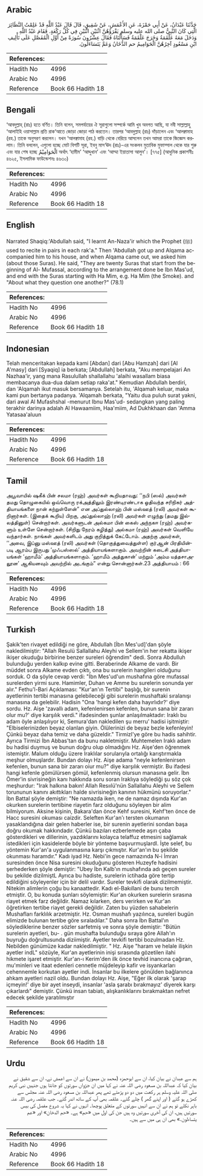 ## Arabic


<div dir="rtl" lang="ar" style={{fontSize:'larger',backgroundColor:'#f8f9fa',padding:20}}>
حَدَّثَنَا عَبْدَانُ، عَنْ أَبِي حَمْزَةَ، عَنِ الأَعْمَشِ، عَنْ شَقِيقٍ، قَالَ قَالَ عَبْدُ اللَّهِ قَدْ عَلِمْتُ النَّظَائِرَ الَّتِي كَانَ النَّبِيُّ صلى الله عليه وسلم يَقْرَؤُهُنَّ اثْنَيْنِ اثْنَيْنِ فِي كُلِّ رَكْعَةٍ‏.‏ فَقَامَ عَبْدُ اللَّهِ وَدَخَلَ مَعَهُ عَلْقَمَةُ وَخَرَجَ عَلْقَمَةُ فَسَأَلْنَاهُ فَقَالَ عِشْرُونَ سُورَةً مِنْ أَوَّلِ الْمُفَصَّلِ عَلَى تَأْلِيفِ ابْنِ مَسْعُودٍ آخِرُهُنَّ الْحَوَامِيمُ حم الدُّخَانُ وَعَمَّ يَتَسَاءَلُونَ‏.‏
</div>
<div style={{backgroundColor:'#f8f9fa',padding:20, marginBottom: 10}}><table> <thead> <tr> <th>References:</th> <th></th> </tr> </thead> <tbody><tr><td>Hadith No</td><td>4996</td></tr><tr><td>Arabic No</td><td>4996</td></tr><tr><td>Reference</td><td>Book 66 Hadith 18</td></tr></tbody></table></div>

## Bengali


<div dir="ltr" lang="bn" style={{fontSize:'larger',backgroundColor:'#f8f9fa',padding:20}}>
‘আবদুল্লাহ্ (রাঃ) হতে বর্ণিত। তিনি বলেন, সমপর্যায়ের ঐ সূরাগুলো সম্পর্কে আমি খুব অবগত আছি, যা নবী সাল্লাল্লাহু ‘আলাইহি ওয়াসাল্লাম প্রতি রাক‘আতে জোড়া জোড়া পাঠ করতেন। তারপর ‘আবদুল্লাহ (রাঃ) দাঁড়ালেন এবং ‘আলক্বামাহ (রহ.) তাকে অনুসরণ করলেন। যখন ‘আলক্বামাহ (রহ.) বাড়ি থেকে বেরিয়ে আসলেন তখন আমরা তাকে জিজ্ঞেস করলাম। তিনি বললেন, এগুলো হচ্ছে মোট বিশটি সূরা, ইবনু মাস‘ঊদ (রাঃ)-এর সংকলন মুতাবিক মুফাস্সাল থেকে যার শুরু এবং যার শেষ হচ্ছে الْحَوَامِيْمُ অর্থাৎ ‘হামীম’ ‘আদ্দুখান’ এবং ‘আম্মা ইয়াতাসা আলুন’। [৭৭৫] (আধুনিক প্রকাশনীঃ ৪৬২৫, ইসলামিক ফাউন্ডেশনঃ ৪৬৩০)
</div>
<div style={{backgroundColor:'#f8f9fa',padding:20, marginBottom: 10}}><table> <thead> <tr> <th>References:</th> <th></th> </tr> </thead> <tbody><tr><td>Hadith No</td><td>4996</td></tr><tr><td>Arabic No</td><td>4996</td></tr><tr><td>Reference</td><td>Book 66 Hadith 18</td></tr></tbody></table></div>

## English


<div dir="ltr" lang="en" style={{fontSize:'larger',backgroundColor:'#f8f9fa',padding:20}}>
Narrated Shaqiq:'Abdullah said, "I learnt An-Naza'ir which the Prophet (ﷺ) used to recite in pairs in each rak'a." Then 'Abdullah got up and Alqama accompanied him to his house, and when Alqama came out, we asked him (about those Suras). He said, "They are twenty Suras that start from the beginning of Al- Mufassal, according to the arrangement done be Ibn Mas'ud, and end with the Suras starting with Ha Mim, e.g. Ha Mim (the Smoke). and "About what they question one another?" (78.1)
</div>
<div style={{backgroundColor:'#f8f9fa',padding:20, marginBottom: 10}}><table> <thead> <tr> <th>References:</th> <th></th> </tr> </thead> <tbody><tr><td>Hadith No</td><td>4996</td></tr><tr><td>Arabic No</td><td>4996</td></tr><tr><td>Reference</td><td>Book 66 Hadith 18</td></tr></tbody></table></div>

## Indonesian


<div dir="ltr" lang="id" style={{fontSize:'larger',backgroundColor:'#f8f9fa',padding:20}}>
Telah menceritakan kepada kami [Abdan] dari [Abu Hamzah] dari [Al A'masy] dari [Syaqiq] ia berkata; [Abdullah] berkata, "Aku mempelajari An Nazhaa'ir, yang mana Rasulullah shallallahu 'alaihi wasallam biasa membacanya dua-dua dalam setiap raka'at." Kemudian Abdullah berdiri, dan 'Alqamah ikut masuk bersamanya. Setelah itu, 'Alqamah keluar, maka kami pun bertanya padanya. 'Alqamah berkata, "Yaitu dua puluh surat yakni, dari awal Al Mufashshal -menurut Ibnu Mas'ud- sedangkan yang paling terakhir darinya adalah Al Hawaamiim, Haa'miim, Ad Dukhkhaan dan 'Amma Yatasaa'aluun
</div>
<div style={{backgroundColor:'#f8f9fa',padding:20, marginBottom: 10}}><table> <thead> <tr> <th>References:</th> <th></th> </tr> </thead> <tbody><tr><td>Hadith No</td><td>4996</td></tr><tr><td>Arabic No</td><td>4996</td></tr><tr><td>Reference</td><td>Book 66 Hadith 18</td></tr></tbody></table></div>

## Tamil


<div dir="ltr" lang="ta" style={{fontSize:'larger',backgroundColor:'#f8f9fa',padding:20}}>
அபூவாயில் ஷகீக் பின் சலமா (ரஹ்) அவர்கள் கூறியதாவது: ‘‘நபி (ஸல்) அவர்கள் தமது தொழுகையில் ஒவ்வொரு ரக்அத்திலும் இரண்டிரண்டாக ஓதிவந்த சரிநிகர் அத்தியாயங்களை நான் கற்றுள்ளேன்” என அப்துல்லாஹ் பின் மஸ்ஊத் (ரலி) அவர்கள் கூறினார்கள். (இதைக் கூறிய) பிறகு, அப்துல்லாஹ் (ரலி) அவர்கள் எழுந்து (தமது இல்லத்தினுள்) சென்றார்கள். அவர்களுடன் அல்கமா பின் கைஸ் அந்நகஈ (ரஹ்) அவர்களும் உள்ளே சென்றார்கள். (சிறிது நேரம் கழித்து) அல்கமா (ரஹ்) அவர்கள் வெளியே வந்தார்கள். நாங்கள் அவர்களிடம் அது குறித்துக் கேட்டோம். அதற்கு அவர்கள், ‘‘அவை, இப்னு மஸ்ஊத் (ரலி) அவர்கள் (தொகுத்துவைத்துள்ள) குர்ஆன் பிரதியின்படி ஆரம்ப இருபது ‘முஃபஸ்ஸல்’ அத்தியாயங்களாகும். அவற்றின் கடைசி அத்தியாயங்கள் ‘ஹாமீம்’ அத்தியாயங்களாகும். ‘ஹாமீம் அத்துகான்’ மற்றும் ‘அம்ம யத்தசாஅலூன’ ஆகியனவும் அவற்றில் அடங்கும்” என்று சொன்னார்கள்.23 அத்தியாயம் : 66
</div>
<div style={{backgroundColor:'#f8f9fa',padding:20, marginBottom: 10}}><table> <thead> <tr> <th>References:</th> <th></th> </tr> </thead> <tbody><tr><td>Hadith No</td><td>4996</td></tr><tr><td>Arabic No</td><td>4996</td></tr><tr><td>Reference</td><td>Book 66 Hadith 18</td></tr></tbody></table></div>

## Turkish


<div dir="ltr" lang="tr" style={{fontSize:'larger',backgroundColor:'#f8f9fa',padding:20}}>
Şakik'ten rivayet edildiği ne göre, Abdullah [İbn Mes'ud]'dan şöyle nakledilmiştir: "Allah Resulü Sallallahu Aleyhi ve Sellem'in her rekatta ikişer ikişer okuduğu birbirine benzer sureleri öğrendim" dedi. Sonra Abdulluh bulunduğu yerden kalkıp evine gitti. Beraberinde Alkame de vardı. Bir müddet sonra Alkame evden çıktı, ona bu surelerin hangileri olduğunu sorduk. O da şöyle cevap verdi: "İbn Mes'ud'un mushafına göre mufassal surelerden yirmi sure. Hamimler, Duhan ve Amme bu surelerin sonunda yer alır." Fethu'l-Bari Açıklaması: "Kur'an'ın Tertibi" başlığı, bir surenin ayetlerinin tertibi manasına gelebileceği gibi surelerin mushaftaki sıralanışı manasına da gelebilir. Hadisin "Ona 'hangi kefen daha hayırlıdır?' diye sordu. Hz. Aişe 'zavallı adam, kefenlenirsen kefenlen, bunun sana bir zararı olur mu?' diye karşılık verdi." ifadesinden şunlar anlaşılmaktadır: Iraklı bu adam öyle anlaşılıyor ki, Semura'dan nakledilen şu merru' hadisi işitmiştir: "Elbiselerinizden beyaz olanlan giyin. Ölülerinizi de beyaz bezle kefenleyin! Çünkü beyaz daha temiz ve daha güzeldir." Tirmizl'ye göre bu hadis sahihtir. Ayrıca Tirmizi İbn Abbas'tan da bunu nakletmiştir. Muhtemelen Iraklı adam bu hadisi duymuş ve bunun doğru olup olmadığını Hz. Aişe'den öğrenmek istemiştir. Malum olduğu üzere Iraklılar sorularıyla ortalığı karıştırmakla meşhur olmuşlardır. Bundan dolayı Hz. Aişe adama "neyle kefenlenirsen kefenlen, bunun sana bir zararı oiur mu?" diye karşılık vermiştir. Bu ifadesi hangi kefenle gömülürsen gömül, kefenlenmiş olursun manasına gelir. İbn Ömer'in sivrisineğin kanı hakkında soru soran Iraklıya söylediği şu söz çok meşhurdur: "Irak halkına bakın! Allah Resıılü'nün Sallallahu Aleyhi ve Sellem torununun kanını akıttıkları halde sivrisineğin kanının hükmünü soruyorlar." İbn Battal şöyle demiştir: "Ne namazda iken, ne de namaz dışında Kur'an okurken surelerin tertibine riayetin farz olduğunu söyleyen bir alim bilmiyorum. Aksine kişinin, Bakara'dan önce Kehf suresini, Kehf'ten önce de Hacc suresini okuması caizdir. Seleften Kur'an'ı tersten okumanın yasaklandığına dair gelen haberler ise, bir surenin ayetlerini sondan başa doğru okumak hakkındadır. Çünkü bazıları ezberlemede aşırı çaba gösterdikleri ve dillerinin, yazdıklarını kolayca telaffuz etmesini sağlamak istedikleri için kasidelerde böyle bir yönteme başvurmuşlardl. İşte selef, bu yöntemin Kur'an'a uygulanmasına karşı çıkmıştır. Kur'an'ın bu şekilde okunması haramdır." Kadı iyad Hz. Nebi'in gece namazında N-i İmran suresinden önce Nisa suresini okuduğunu gösteren Huzeyfe hadisini şerhederken şöyle demiştir: "Ubey İbn Kalb'ın mushafında adı geçen sureler bu şekilde dizilmiştL Ayrıca bu hadiste, surelerin ictihada göre tertip edildiğini söyleyenler için bir delil vardır. Sureler tevkifi olarak dizilmemiştir. Nitekim alimlerin çoğu bu kanaattedir. Kadı el-Bakıllani de bunu tercih etmiştir. O, bu konuda şunları söylemiştir: Kur'an okurken surelerin sırasına riayet etmek farz değildir. Namaz kılarken, ders verirken ve Kur'an öğretirken tertibe riayet gerekli değildir. Zaten bu yüzden sahabelerin Mushafları farklılık arzetmiştir. Hz. Osman mushafı yazılınca, sureleri bugün elimizde bulunan tertibe göre sıraladılar." Daha sonra İbn Battal'ın söylediklerine benzer sözler sarfetmiş ve sonra şöyle demiştir: "Bütün surelerin ayetleri, bu- . gün mushafta bulunduğu sıraya göre Allah'ın buyruğu doğrultusunda diziimiştir. Ayetler tevkifi tertibi bozulmadan Hz. Nebilden günümüze kadar nakledilmiştir. " Hz. Aişe "haram ve helale ilişkin ayetler indL" sözüyle, Kur'an ayetlerinin inişi sırasında gözetilen ilahi hikmete işaret etmiştir. Kur'an-ı Kerim'den ilk önce tevhid inancına çağıran, mu'minleri ve itaat edenleri cennetle müjdeleyip kafir ve isyankarları cehennemle korkutan ayetler indi. İnsanlar bu ilkelere gönülden bağlanınca ahkam ayetleri nazil oldu. Bundan dolayı Hz. Aişe, "Eğer ilk olarak 'şarap içmeyin!' diye bir ayet inseydi, insanlar 'asla şarabı bırakmayız' diyerek karşı çıkarlardı" demiştir. Çünkü insan tabiatı, alışkanlıklarını bırakmaktan nefret edecek şekilde yaratılmıştır
</div>
<div style={{backgroundColor:'#f8f9fa',padding:20, marginBottom: 10}}><table> <thead> <tr> <th>References:</th> <th></th> </tr> </thead> <tbody><tr><td>Hadith No</td><td>4996</td></tr><tr><td>Arabic No</td><td>4996</td></tr><tr><td>Reference</td><td>Book 66 Hadith 18</td></tr></tbody></table></div>

## Urdu


<div dir="rtl" lang="ur" style={{fontSize:'larger',backgroundColor:'#f8f9fa',padding:20}}>
ہم سے عبدان نے بیان کیا، ان سے ابوحمزہ (محمد بن میمون) نے ان سے اعمش نے، ان سے شقیق نے بیان کیا کہ عبداللہ بن مسعود رضی اللہ عنہ نے کہا میں ان جڑواں سورتوں کو جانتا ہوں جنہیں نبی کریم صلی اللہ علیہ وسلم ہر رکعت میں دو دو پڑھتے تھے پھر عبداللہ بن مسعود رضی اللہ عنہ مجلس سے کھڑے ہو گئے ( اور اپنے گھر ) چلے گئے۔ علقمہ بھی آپ کے ساتھ اندر گئے۔ جب علقمہ رضی اللہ عنہ باہر نکلے تو ہم نے ان سے انہیں سورتوں کے متعلق پوچھا۔ انہوں نے کہا یہ شروع مفصل کی بیس سورتیں ہیں، ان کی آخری سورتیں وہ ہیں جن کی اول میں «حم» ہے۔ «حم الدخان» اور «عم يتساءلون‏.‏» بھی ان ہی میں سے ہیں۔
</div>
<div style={{backgroundColor:'#f8f9fa',padding:20, marginBottom: 10}}><table> <thead> <tr> <th>References:</th> <th></th> </tr> </thead> <tbody><tr><td>Hadith No</td><td>4996</td></tr><tr><td>Arabic No</td><td>4996</td></tr><tr><td>Reference</td><td>Book 66 Hadith 18</td></tr></tbody></table></div>